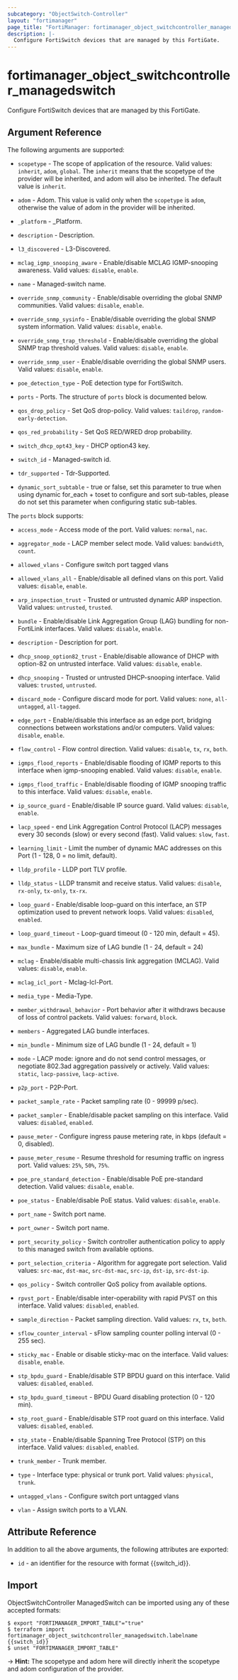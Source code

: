 ```yaml
---
subcategory: "ObjectSwitch-Controller"
layout: "fortimanager"
page_title: "FortiManager: fortimanager_object_switchcontroller_managedswitch"
description: |-
  Configure FortiSwitch devices that are managed by this FortiGate.
---
```


# fortimanager_object_switchcontroller_managedswitch
Configure FortiSwitch devices that are managed by this FortiGate.

## Argument Reference


The following arguments are supported:

* `scopetype` - The scope of application of the resource. Valid values: `inherit`, `adom`, `global`. The `inherit` means that the scopetype of the provider will be inherited, and adom will also be inherited. The default value is `inherit`.
* `adom` - Adom. This value is valid only when the `scopetype` is `adom`, otherwise the value of adom in the provider will be inherited.

* `_platform` - _Platform.
* `description` - Description.
* `l3_discovered` - L3-Discovered.
* `mclag_igmp_snooping_aware` - Enable/disable MCLAG IGMP-snooping awareness. Valid values: `disable`, `enable`.

* `name` - Managed-switch name.
* `override_snmp_community` - Enable/disable overriding the global SNMP communities. Valid values: `disable`, `enable`.

* `override_snmp_sysinfo` - Enable/disable overriding the global SNMP system information. Valid values: `disable`, `enable`.

* `override_snmp_trap_threshold` - Enable/disable overriding the global SNMP trap threshold values. Valid values: `disable`, `enable`.

* `override_snmp_user` - Enable/disable overriding the global SNMP users. Valid values: `disable`, `enable`.

* `poe_detection_type` - PoE detection type for FortiSwitch.
* `ports` - Ports. The structure of `ports` block is documented below.
* `qos_drop_policy` - Set QoS drop-policy. Valid values: `taildrop`, `random-early-detection`.

* `qos_red_probability` - Set QoS RED/WRED drop probability.
* `switch_dhcp_opt43_key` - DHCP option43 key.
* `switch_id` - Managed-switch id.
* `tdr_supported` - Tdr-Supported.
* `dynamic_sort_subtable` - true or false, set this parameter to true when using dynamic for_each + toset to configure and sort sub-tables, please do not set this parameter when configuring static sub-tables.

The `ports` block supports:

* `access_mode` - Access mode of the port. Valid values: `normal`, `nac`.

* `aggregator_mode` - LACP member select mode. Valid values: `bandwidth`, `count`.

* `allowed_vlans` - Configure switch port tagged vlans
* `allowed_vlans_all` - Enable/disable all defined vlans on this port. Valid values: `disable`, `enable`.

* `arp_inspection_trust` - Trusted or untrusted dynamic ARP inspection. Valid values: `untrusted`, `trusted`.

* `bundle` - Enable/disable Link Aggregation Group (LAG) bundling for non-FortiLink interfaces. Valid values: `disable`, `enable`.

* `description` - Description for port.
* `dhcp_snoop_option82_trust` - Enable/disable allowance of DHCP with option-82 on untrusted interface. Valid values: `disable`, `enable`.

* `dhcp_snooping` - Trusted or untrusted DHCP-snooping interface. Valid values: `trusted`, `untrusted`.

* `discard_mode` - Configure discard mode for port. Valid values: `none`, `all-untagged`, `all-tagged`.

* `edge_port` - Enable/disable this interface as an edge port, bridging connections between workstations and/or computers. Valid values: `disable`, `enable`.

* `flow_control` - Flow control direction. Valid values: `disable`, `tx`, `rx`, `both`.

* `igmps_flood_reports` - Enable/disable flooding of IGMP reports to this interface when igmp-snooping enabled. Valid values: `disable`, `enable`.

* `igmps_flood_traffic` - Enable/disable flooding of IGMP snooping traffic to this interface. Valid values: `disable`, `enable`.

* `ip_source_guard` - Enable/disable IP source guard. Valid values: `disable`, `enable`.

* `lacp_speed` - end Link Aggregation Control Protocol (LACP) messages every 30 seconds (slow) or every second (fast). Valid values: `slow`, `fast`.

* `learning_limit` - Limit the number of dynamic MAC addresses on this Port (1 - 128, 0 = no limit, default).
* `lldp_profile` - LLDP port TLV profile.
* `lldp_status` - LLDP transmit and receive status. Valid values: `disable`, `rx-only`, `tx-only`, `tx-rx`.

* `loop_guard` - Enable/disable loop-guard on this interface, an STP optimization used to prevent network loops. Valid values: `disabled`, `enabled`.

* `loop_guard_timeout` - Loop-guard timeout (0 - 120 min, default = 45).
* `max_bundle` - Maximum size of LAG bundle (1 - 24, default = 24)
* `mclag` - Enable/disable multi-chassis link aggregation (MCLAG). Valid values: `disable`, `enable`.

* `mclag_icl_port` - Mclag-Icl-Port.
* `media_type` - Media-Type.
* `member_withdrawal_behavior` - Port behavior after it withdraws because of loss of control packets. Valid values: `forward`, `block`.

* `members` - Aggregated LAG bundle interfaces.
* `min_bundle` - Minimum size of LAG bundle (1 - 24, default = 1)
* `mode` - LACP mode: ignore and do not send control messages, or negotiate 802.3ad aggregation passively or actively. Valid values: `static`, `lacp-passive`, `lacp-active`.

* `p2p_port` - P2P-Port.
* `packet_sample_rate` - Packet sampling rate (0 - 99999 p/sec).
* `packet_sampler` - Enable/disable packet sampling on this interface. Valid values: `disabled`, `enabled`.

* `pause_meter` - Configure ingress pause metering rate, in kbps (default = 0, disabled).
* `pause_meter_resume` - Resume threshold for resuming traffic on ingress port. Valid values: `25%`, `50%`, `75%`.

* `poe_pre_standard_detection` - Enable/disable PoE pre-standard detection. Valid values: `disable`, `enable`.

* `poe_status` - Enable/disable PoE status. Valid values: `disable`, `enable`.

* `port_name` - Switch port name.
* `port_owner` - Switch port name.
* `port_security_policy` - Switch controller authentication policy to apply to this managed switch from available options.
* `port_selection_criteria` - Algorithm for aggregate port selection. Valid values: `src-mac`, `dst-mac`, `src-dst-mac`, `src-ip`, `dst-ip`, `src-dst-ip`.

* `qos_policy` - Switch controller QoS policy from available options.
* `rpvst_port` - Enable/disable inter-operability with rapid PVST on this interface. Valid values: `disabled`, `enabled`.

* `sample_direction` - Packet sampling direction. Valid values: `rx`, `tx`, `both`.

* `sflow_counter_interval` - sFlow sampling counter polling interval (0 - 255 sec).
* `sticky_mac` - Enable or disable sticky-mac on the interface. Valid values: `disable`, `enable`.

* `stp_bpdu_guard` - Enable/disable STP BPDU guard on this interface. Valid values: `disabled`, `enabled`.

* `stp_bpdu_guard_timeout` - BPDU Guard disabling protection (0 - 120 min).
* `stp_root_guard` - Enable/disable STP root guard on this interface. Valid values: `disabled`, `enabled`.

* `stp_state` - Enable/disable Spanning Tree Protocol (STP) on this interface. Valid values: `disabled`, `enabled`.

* `trunk_member` - Trunk member.
* `type` - Interface type: physical or trunk port. Valid values: `physical`, `trunk`.

* `untagged_vlans` - Configure switch port untagged vlans
* `vlan` - Assign switch ports to a VLAN.


## Attribute Reference

In addition to all the above arguments, the following attributes are exported:
* `id` - an identifier for the resource with format {{switch_id}}.

## Import

ObjectSwitchController ManagedSwitch can be imported using any of these accepted formats:
```
$ export "FORTIMANAGER_IMPORT_TABLE"="true"
$ terraform import fortimanager_object_switchcontroller_managedswitch.labelname {{switch_id}}
$ unset "FORTIMANAGER_IMPORT_TABLE"
```
-> **Hint:** The scopetype and adom here will directly inherit the scopetype and adom configuration of the provider.

